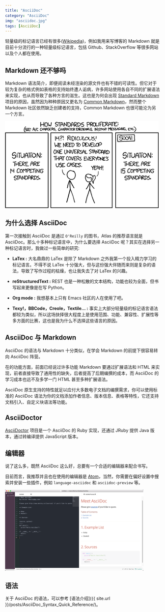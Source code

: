 ```yaml
---
title: "AsciiDoc"
category: "AsciiDoc"
img: "asciidoc.jpg"
tags: [AsciiDoc]
---
```

轻量级的标记语言已经有很多([Wikipedia](https://en.wikipedia.org/wiki/Lightweight_markup_language))，例如我用来写博客的 Markdown 就是目前十分流行的一种轻量级标记语言，包括 Github、StackOverflow 等很多网站以及个人都在使用。

## Markdown 还不够吗

Markdown 语法简介，即便阅读未经渲染的源文件也有不错的可读性。但它对于较为复杂的格式例如表格的支持始终遭人诟病，许多网站使用各自不同的扩展语法来实现，也从而导致了各种方言的滋生。这也是为何会出现 [Standard Markdown](https://blog.codinghorror.com/standard-flavored-markdown/) 项目的原因，虽然因为种种原因又更名为 [Common Markdown](https://blog.codinghorror.com/standard-flavored-markdown/)，然而整个 Markdown 社区依然缺乏创建者的支持，Common Markdown 也很可能沦为另一个方言。

![md_standards](/assets/images/posts/content/md_standards.png)

## 为什么选择 AsciiDoc

第一次接触到 AsciiDoc 是通过 `O'Reilly` 的图书，Atlas 的推荐语言就是 AsciiDoc。那么十多种标记语言中，为什么要选择 AsciiDoc 呢？其实在选择另一种标记语言时，我做过一些简单的研究:

* **LaTex :** 大名鼎鼎的 LaTex 是除了 Markdown 之外我第一个投入精力学习的标记语言。不得不说 LaTex 十分强大，但与这份强大伴随而来则是复杂的语法，导致了写作过程的枯燥，也让我失去了对 LaTex 的兴趣。

* **reStructuredText :** REST 也是一种松散的文本结构，功能也较为全面，但书写起来更像是在写 Python。

* **Org mode :** 我想基本上只有 Emacs 社区的人在使用了吧。

* **Texy!，BBCode，Creole，Textile... :** 事实上大部分轻量级的标记语言语法都较为类似，所以这场抉择很大程度上是使用范围、功能、兼容性、扩展性等多方面的比赛，这也是我为什么不选择这些语言的原因。

## AsciiDoc 与 Markdown

AsciiDoc 的语法与 Markdown 十分类似，在学会 Markdown 的前提下很容易转向 AsciiDoc 阵营。

在的功能方面，前面已经说过许多功能 Markdown 要通过扩展语法和 HTML 来实现，前者直接导致了通用性的缺失，后者提高了后期编撰的成本，而 AsciiDoc 的学习成本也远不及多学一门 HTML 甚至多种扩展语法。

AsciiDoc 原生支持的特性就足以应付大多数电子文档的编撰需求，你可以使用标准的 AsciiDoc 语法为你的文档添加作者信息、版本信息、表格等特性，它还支持文档引入、自定义块语法等功能。

## AsciiDoctor

[AsciiDoctor](https://asciidoctor.org) 项目是一个 AsciiDoc 的 Ruby 实现，还通过 JRuby 提供 Java 版本，通过转编译提供 JavaScript 版本。

## 编辑器

说了这么多，既然 AsciiDoc 这么好，总要有一个合适的编辑器来配合书写。

目前而言，我推荐并且也在使用的编辑器是 [Atom](https://atom.io/)，当然，你需要在偏好设置中搜索并安装一些插件，例如 `language-asciidoc` 和 `asciidoc-preview` 等。

![AsciiDoc_Atom.png](/assets/images/posts/content/AsciiDoc_Atom.png)

## 语法

关于 AsciiDoc 的语法，可以参考 [语法介绍]({{ site.url }}/posts/AsciiDoc_Syntax_Quick_Reference/)。
